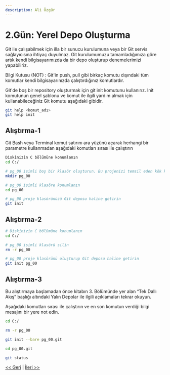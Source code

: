 ```yaml
---
description: Ali Özgür
---
```


# 2.Gün: Yerel Depo Oluşturma

Git ile çalışabilmek için illa bir sunucu kurulumuna veya bir Git servis sağlayıcısına ihtiyaç duyulmaz. Git kurulumumuzu tamamladığımıza göre artık kendi bilgisayarımızda da bir depo oluşturup denemelerimizi yapabiliriz.

Bilgi Kutusu \(NOT\) : Git'in push, pull gibi birkaç komutu dışındaki tüm komutlar kendi bilgisayarınızda çalıştırdığınız komutlardır.

Git'de boş bir repository oluşturmak için git init komutunu kullanırız. Init komutunun genel şablonu ve komut ile ilgili yardım almak için kullanabileceğiniz Git komutu aşağıdaki gibidir.

```bash
git help <komut_adı>
git help init
```

## Alıştırma-1

Git Bash veya Terminal komut satırını ara yüzünü açarak herhangi bir parametre kullanmadan aşağıdaki komutları sırası ile çalıştırın

```bash
Diskinizin C bölümüne konumlanın
cd C:/

# pg_00 isimli boş bir klasör oluşturun. Bu projenizi temsil eden kök klasördür
mkdir pg_00

# pg_00 isimli klasöre konumlanın
cd pg_00

# pg_00 proje klasörünüzü Git deposu haline getirin
git init
```

## Alıştırma-2

```bash
# Diskinizin C bölümüne konumlanın
cd C:/

# pg_00 isimli klasörü silin
rm -r pg_00

# pg_00 proje klasörünü oluşturup Git deposu haline getirin
git init pg_00
```

## Alıştırma-3

Bu alıştırmaya başlamadan önce kitabın 3. Bölümünde yer alan “Tek Dallı Akış” başlığı altındaki Yalın Depolar ile ilgili açıklamaları tekrar okuyun.

Aşağıdaki komutları sırası ile çalıştırın ve en son komutun verdiği bilgi mesajını bir yere not edin.

```bash
cd C:/

rm -r pg_00

git init --bare pg_00.git

cd pg_00.git

git status
```

[&lt;&lt; Geri](gun_01.md) \| [İleri &gt;&gt;](gun_03.md)


